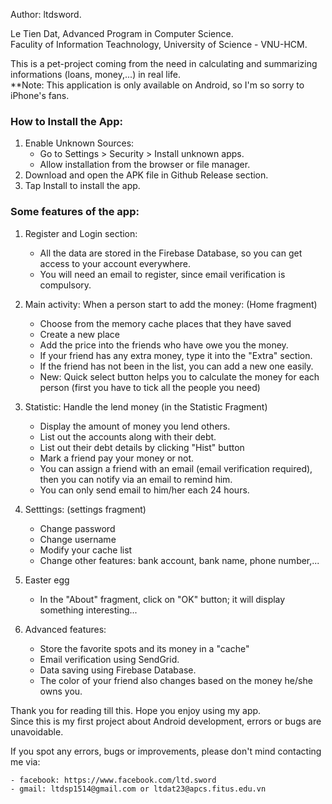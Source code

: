 Author: ltdsword.

Le Tien Dat, Advanced Program in Computer Science. <br/> 
Faculity of Information Teachnology, University of Science - VNU-HCM.

This is a pet-project coming from the need in calculating and summarizing informations (loans, money,...) in real life. <br/>
**Note: This application is only available on Android, so I'm so sorry to iPhone's fans.

### How to Install the App:

1. Enable Unknown Sources:
    - Go to Settings > Security > Install unknown apps.
    - Allow installation from the browser or file manager.
2. Download and open the APK file in Github Release section.
3. Tap Install to install the app.

### Some features of the app:

1. Register and Login section:
    - All the data are stored in the Firebase Database, so you can get access to your account everywhere.
    - You will need an email to register, since email verification is compulsory.

2. Main activity: When a person start to add the money: (Home fragment)
	- Choose from the memory cache places that they have saved
	- Create a new place
	- Add the price into the friends who have owe you the money.
	- If your friend has any extra money, type it into the "Extra" section.
	- If the friend has not been in the list, you can add a new one easily.
	- New: Quick select button helps you to calculate the money for each person (first you have to tick all the people you need)

3. Statistic: Handle the lend money (in the Statistic Fragment)
	- Display the amount of money you lend others.
	- List out the accounts along with their debt.
    - List out their debt details by clicking "Hist" button
    - Mark a friend pay your money or not.
    - You can assign a friend with an email (email verification required), then you can notify via an email to remind him.
    - You can only send email to him/her each 24 hours.

4. Setttings: (settings fragment)
	- Change password
	- Change username
    - Modify your cache list
	- Change other features: bank account, bank name, phone number,...
	
5. Easter egg
	- In the "About" fragment, click on "OK" button; it will display something interesting...
	
6. Advanced features:
	- Store the favorite spots and its money in a "cache"
    - Email verification using SendGrid.
    - Data saving using Firebase Database.
    - The color of your friend also changes based on the money he/she owns you.

Thank you for reading till this. Hope you enjoy using my app. <br/>
Since this is my first project about Android development, errors or bugs are unavoidable.

If you spot any errors, bugs or improvements, please don't mind contacting me via:

    - facebook: https://www.facebook.com/ltd.sword
    - gmail: ltdsp1514@gmail.com or ltdat23@apcs.fitus.edu.vn

